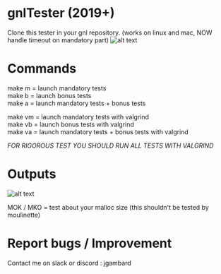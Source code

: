 # gnlTester (2019+)

Clone this tester in your gnl repository. (works on linux and mac, NOW handle timeout on mandatory part)
![alt text](https://i.imgur.com/uupv1UH.png)

# Commands
make m = launch mandatory tests  
make b = launch bonus tests  
make a = launch mandatory tests + bonus tests 

make vm = launch mandatory tests with valgrind  
make vb = launch bonus tests with valgrind  
make va = launch mandatory tests + bonus tests with valgrind  


*FOR RIGOROUS TEST YOU SHOULD RUN ALL TESTS WITH VALGRIND*

# Outputs

![alt text](https://i.imgur.com/TghMNXL.png)

MOK / MKO = test about your malloc size (this shouldn't be tested by moulinette)  

# Report bugs / Improvement
Contact me on slack or discord : jgambard
